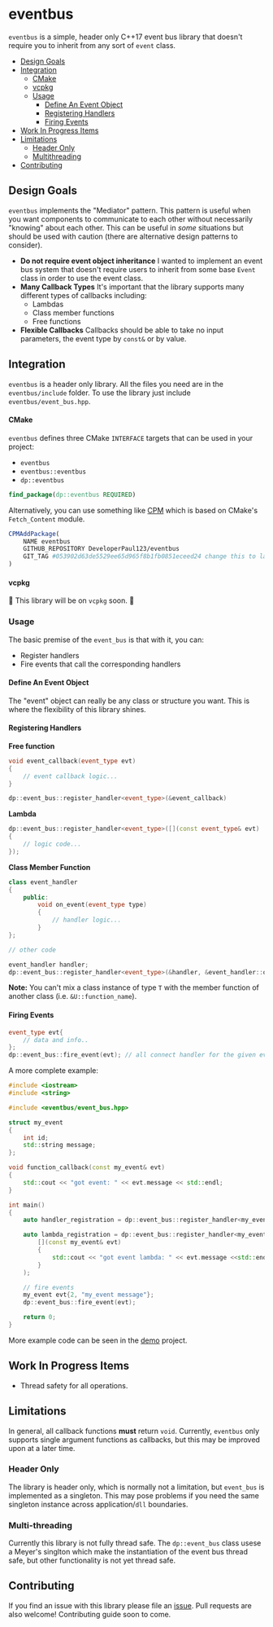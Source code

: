 # eventbus
`eventbus` is a simple, header only C++17 event bus library that doesn't require you to inherit from any sort of `event` class.

- [Design Goals](#design-goals)
- [Integration](#integration)
    - [CMake](#cmake)
    - [vcpkg](#vcpkg)
  - [Usage](#usage)
    - [Define An Event Object](#define-an-event-object)
    - [Registering Handlers](#registering-handlers)
    - [Firing Events](#firing-events)
- [Work In Progress Items](#work-in-progress-items)
- [Limitations](#limitations)
  - [Header Only](#header-only)
  - [Multithreading](#multithreading)
- [Contributing](#contributing)

## Design Goals

`eventbus` implements the "Mediator" pattern. This pattern is useful when you want components to communicate to each other without necessarily "knowing" about each other. This can be useful in *some* situations but should be used with caution (there are alternative design patterns to consider). 

* **Do not require event object inheritance** I wanted to implement an event bus system that doesn't require users to inherit from some base `Event` class in order to use the event class. 
* **Many Callback Types** It's important that the library supports many different types of callbacks including:
  * Lambdas
  * Class member functions
  * Free functions
* **Flexible Callbacks** Callbacks should be able to take no input parameters, the event type by `const&` or by value. 

## Integration

`eventbus` is a header only library. All the files you need are in the `eventbus/include` folder. To use the library just include `eventbus/event_bus.hpp`. 

#### CMake

`eventbus` defines three CMake `INTERFACE` targets that can be used in your project:
* `eventbus`
* `eventbus::eventbus`
* `dp::eventbus`

````cmake
find_package(dp::eventbus REQUIRED)

````

Alternatively, you can use something like [CPM](https://github.com/TheLartians/CPM) which is based on CMake's `Fetch_Content` module.

````cmake
CPMAddPackage(
    NAME eventbus
    GITHUB_REPOSITORY DeveloperPaul123/eventbus
    GIT_TAG #053902d63de5529ee65d965f8b1fb0851eceed24 change this to latest commit/release tag
)
````

#### vcpkg 

:construction: This library will be on `vcpkg` soon. :construction:

### Usage

The basic premise of the `event_bus` is that with it, you can:
* Register handlers
* Fire events that call the corresponding handlers

#### Define An Event Object

The "event" object can really be any class or structure you want. This is where the flexibility of this library shines. 

#### Registering Handlers

**Free function**
````cpp
void event_callback(event_type evt)
{
    // event callback logic...
}

dp::event_bus::register_handler<event_type>(&event_callback)
````

**Lambda**
````cpp
dp::event_bus::register_handler<event_type>([](const event_type& evt)
{
    // logic code...
});
````

**Class Member Function**

````cpp
class event_handler
{
    public:
        void on_event(event_type type)
        {
            // handler logic...
        }
};

// other code

event_handler handler;
dp::event_bus::register_handler<event_type>(&handler, &event_handler::on_event);
````

**Note:** You can't mix a class instance of type `T` with the member function of another class (i.e. `&U::function_name`). 

#### Firing Events

````cpp
event_type evt{
    // data and info..
};
dp::event_bus::fire_event(evt); // all connect handler for the given event type will be fired.
````

A more complete example:

````cpp
#include <iostream>
#include <string>

#include <eventbus/event_bus.hpp>

struct my_event
{
    int id;
    std::string message;
};

void function_callback(const my_event& evt)
{
    std::cout << "got event: " << evt.message << std::endl;
}

int main()
{
    auto handler_registration = dp::event_bus::register_handler<my_event>(&evt);

    auto lambda_registration = dp::event_bus::register_handler<my_event>(
        [](const my_event& evt)
        {
            std::cout << "got event lambda: " << evt.message <<std::endl;
        }
    );

    // fire events
    my_event evt{2, "my_event message"};
    dp::event_bus::fire_event(evt);

    return 0;
}
````

More example code can be seen in the [demo](https://github.com/DeveloperPaul123/eventbus/tree/develop/demo) project. 

## Work In Progress Items

* Thread safety for all operations. 

## Limitations

In general, all callback functions **must** return `void`. Currently, `eventbus` only supports single argument functions as callbacks, but this may be improved upon at a later time. 

### Header Only

The library is header only, which is normally not a limitation, but `event_bus` is implemented as a singleton. This may pose problems if you need the same singleton instance across application/`dll` boundaries. 

### Multi-threading

Currently this library is not fully thread safe. The `dp::event_bus` class usese a Meyer's singlton which make the instantiation of the event bus thread safe, but other functionality is not yet thread safe. 

## Contributing

If you find an issue with this library please file an [issue](https://github.com/DeveloperPaul123/eventbus/issues). Pull requests are also welcome! Contributing guide soon to come. 

